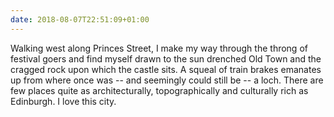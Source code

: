 ```yaml
---
date: 2018-08-07T22:51:09+01:00
---
```

Walking west along Princes Street, I make my way through the throng of festival goers and find myself drawn to the sun drenched Old Town and the cragged rock upon which the castle sits. A squeal of train brakes emanates up from where once was -- and seemingly could still be -- a loch. There are few places quite as architecturally, topographically and culturally rich as Edinburgh. I love this city.
